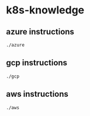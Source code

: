 # k8s-knowledge
## azure instructions
```
./azure
```
## gcp instructions
```
./gcp
```
## aws instructions
```
./aws
```